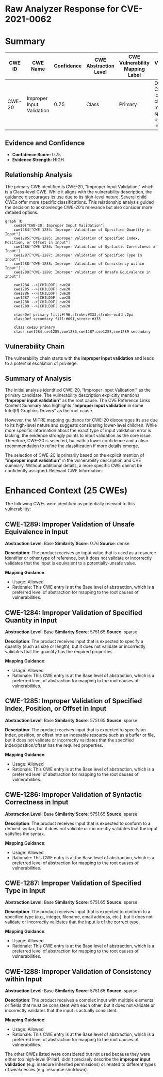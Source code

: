 # Raw Analyzer Response for CVE-2021-0062

# Summary
| CWE ID  | CWE Name   | Confidence | CWE Abstraction Level | CWE Vulnerability Mapping Label | CWE-Vulnerability Mapping Notes |
|-----------------|-----------------------------------------------------------------|------------|-------------------------|------------------------------------|----------------------------------------------------------------------------------------------------------------------------------------------------------------------------------------------------------------------------------------------------------------------|
| CWE-20 | Improper Input Validation | 0.75 | Class | Primary | Discouraged: Consider lower-level children or more specific properties of input. |

## Evidence and Confidence

*   **Confidence Score:** 0.75
*   **Evidence Strength:** HIGH

## Relationship Analysis
The primary CWE identified is CWE-20, "Improper Input Validation," which is a Class-level CWE. While it aligns with the vulnerability description, the guidance discourages its use due to its high-level nature. Several child CWEs offer more specific classifications. This relationship analysis guided the decision to acknowledge CWE-20's relevance but also consider more detailed options.

```mermaid
graph TD
    cwe20["CWE-20: Improper Input Validation"]
    cwe1284["CWE-1284: Improper Validation of Specified Quantity in Input"]
    cwe1285["CWE-1285: Improper Validation of Specified Index, Position, or Offset in Input"]
    cwe1286["CWE-1286: Improper Validation of Syntactic Correctness of Input"]
    cwe1287["CWE-1287: Improper Validation of Specified Type in Input"]
    cwe1288["CWE-1288: Improper Validation of Consistency within Input"]
    cwe1289["CWE-1289: Improper Validation of Unsafe Equivalence in Input"]

    cwe1284 -->|CHILDOF| cwe20
    cwe1285 -->|CHILDOF| cwe20
    cwe1286 -->|CHILDOF| cwe20
    cwe1287 -->|CHILDOF| cwe20
    cwe1288 -->|CHILDOF| cwe20
    cwe1289 -->|CHILDOF| cwe20
    
    classDef primary fill:#f96,stroke:#333,stroke-width:2px
    classDef secondary fill:#69f,stroke:#333
    
    class cwe20 primary
    class cwe1284,cwe1285,cwe1286,cwe1287,cwe1288,cwe1289 secondary
```

## Vulnerability Chain
The vulnerability chain starts with the **improper input validation** and leads to a potential escalation of privilege.

## Summary of Analysis
The initial analysis identified CWE-20, "Improper Input Validation," as the primary candidate. The vulnerability description explicitly mentions "**Improper input validation**" as the root cause. The CVE Reference Links Content Summary also highlights "**Improper input validation** in some Intel(R) Graphics Drivers" as the root cause.

However, the MITRE mapping guidance for CWE-20 discourages its use due to its high-level nature and suggests considering lower-level children. While more specific information about the exact type of input validation error is lacking, the evidence strongly points to input validation as the core issue. Therefore, CWE-20 is selected, but with a lower confidence and a clear recommendation to refine the classification if more details emerge.

The selection of CWE-20 is primarily based on the explicit mention of "**improper input validation**" in the vulnerability description and CVE summary. Without additional details, a more specific CWE cannot be confidently assigned.
Relevant CWE Information:

# Enhanced Context (25 CWEs)
The following CWEs were identified as potentially relevant to this vulnerability:

## CWE-1289: Improper Validation of Unsafe Equivalence in Input
**Abstraction Level**: Base
**Similarity Score**: 0.76
**Source**: dense

**Description**:
The product receives an input value that is used as a resource identifier or other type of reference, but it does not validate or incorrectly validates that the input is equivalent to a potentially-unsafe value.

**Mapping Guidance**:
- Usage: Allowed
- Rationale: This CWE entry is at the Base level of abstraction, which is a preferred level of abstraction for mapping to the root causes of vulnerabilities.

## CWE-1284: Improper Validation of Specified Quantity in Input
**Abstraction Level**: Base
**Similarity Score**: 5751.65
**Source**: sparse

**Description**:
The product receives input that is expected to specify a quantity (such as size or length), but it does not validate or incorrectly validates that the quantity has the required properties.

**Mapping Guidance**:
- Usage: Allowed
- Rationale: This CWE entry is at the Base level of abstraction, which is a preferred level of abstraction for mapping to the root causes of vulnerabilities.

## CWE-1285: Improper Validation of Specified Index, Position, or Offset in Input
**Abstraction Level**: Base
**Similarity Score**: 5751.65
**Source**: sparse

**Description**:
The product receives input that is expected to specify an index, position, or offset into an indexable resource such as a buffer or file, but it does not validate or incorrectly validates that the specified index/position/offset has the required properties.

**Mapping Guidance**:
- Usage: Allowed
- Rationale: This CWE entry is at the Base level of abstraction, which is a preferred level of abstraction for mapping to the root causes of vulnerabilities.

## CWE-1286: Improper Validation of Syntactic Correctness in Input
**Abstraction Level**: Base
**Similarity Score**: 5751.65
**Source**: sparse

**Description**:
The product receives input that is expected to conform to a defined syntax, but it does not validate or incorrectly validates that the input satisfies the syntax.

**Mapping Guidance**:
- Usage: Allowed
- Rationale: This CWE entry is at the Base level of abstraction, which is a preferred level of abstraction for mapping to the root causes of vulnerabilities.

## CWE-1287: Improper Validation of Specified Type in Input
**Abstraction Level**: Base
**Similarity Score**: 5751.65
**Source**: sparse

**Description**:
The product receives input that is expected to conform to a specified type (e.g., integer, filename, email address, etc.), but it does not validate or incorrectly validates that the input is of the correct type.

**Mapping Guidance**:
- Usage: Allowed
- Rationale: This CWE entry is at the Base level of abstraction, which is a preferred level of abstraction for mapping to the root causes of vulnerabilities.

## CWE-1288: Improper Validation of Consistency within Input
**Abstraction Level**: Base
**Similarity Score**: 5751.65
**Source**: sparse

**Description**:
The product receives a complex input with multiple elements or fields that must be consistent with each other, but it does not validate or incorrectly validates that the input is actually consistent.

**Mapping Guidance**:
- Usage: Allowed
- Rationale: This CWE entry is at the Base level of abstraction, which is a preferred level of abstraction for mapping to the root causes of vulnerabilities.

The other CWEs listed were considered but not used because they were either too high-level (Pillar), didn't precisely describe the **improper input validation** (e.g. insecure inherited permissions) or related to different types of weaknesses (e.g. resource shutdown).